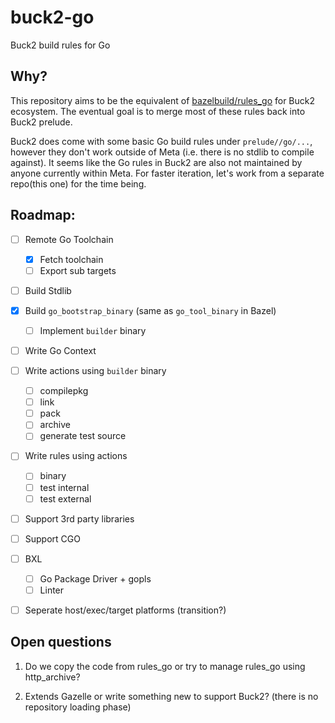 # buck2-go

Buck2 build rules for Go

## Why?

This repository aims to be the equivalent of [bazelbuild/rules_go](https://github.com/bazelbuild/rules_go) for Buck2 ecosystem.
The eventual goal is to merge most of these rules back into Buck2 prelude.

Buck2 does come with some basic Go build rules under `prelude//go/...`, however they don't work outside of Meta (i.e. there is no stdlib to compile against).
It seems like the Go rules in Buck2 are also not maintained by anyone currently within Meta.
For faster iteration, let's work from a separate repo(this one) for the time being.

## Roadmap:

- [ ] Remote Go Toolchain
  + [X] Fetch toolchain
  + [ ] Export sub targets

- [ ] Build Stdlib

- [X] Build `go_bootstrap_binary` (same as `go_tool_binary` in Bazel)
  + [ ] Implement `builder` binary

- [ ] Write Go Context

- [ ] Write actions using `builder` binary
  + [ ] compilepkg
  + [ ] link
  + [ ] pack
  + [ ] archive
  + [ ] generate test source

- [ ] Write rules using actions
  + [ ] binary
  + [ ] test internal
  + [ ] test external

- [ ] Support 3rd party libraries

- [ ] Support CGO

- [ ] BXL
  + [ ] Go Package Driver + gopls
  + [ ] Linter

- [ ] Seperate host/exec/target platforms (transition?)

## Open questions

1. Do we copy the code from rules_go or try to manage rules_go using http_archive?

2. Extends Gazelle or write something new to support Buck2? (there is no repository loading phase)
